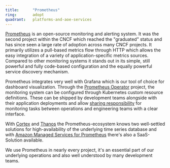 ```yaml
---
title:      "Prometheus"
ring:       adopt
quadrant:   platforms-and-aoe-services
---
```


[Prometheus](https://prometheus.io) is an open-source monitoring and alerting system.
It was the second project within the CNCF which reached the "graduated" status and has since seen a large rate of adoption across many CNCF projects.
It primarily utilizes a pull-based metrics flow through HTTP which allows the easy integration of a variety of application-specific metrics sources.
Compared to other monitoring systems it stands out in its simple, still powerful and fully code-based configuration and the equally powerful service discovery mechanism.

Prometheus integrates very well with Grafana which is our tool of choice for dashboard visualization.
Through the [Prometheus Operator](https://github.com/prometheus-operator/prometheus-operator) project, the monitoring system can be configured through Kubernetes custom resource definitions.
These can be shipped by development teams alongside with their application deployments and allow [sharing responsibility](https://www.aoe.com/techradar/methods-and-patterns/shared-responsibility.html) for monitoring tasks between operations and engineering teams with a clear interface.

With [Cortex](https://cortexmetrics.io/) and [Thanos](https://thanos.io/) the Prometheus-ecosystem knows two well-settled solutions for high-availability of the underlying time series database and with [Amazon Managed Services for Prometheus](https://aws.amazon.com/en/prometheus/) there's also a SaaS-Solution available.

We use Prometheus in nearly every project, it's an essential part of our underlying operations and also well understood by many development teams.
